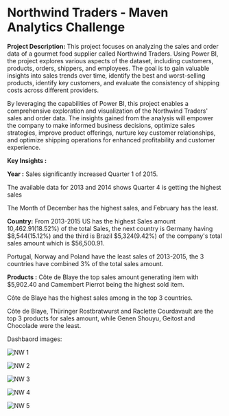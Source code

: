 # Northwind Traders - Maven Analytics Challenge

**Project Description:**
This project focuses on analyzing the sales and order data of a gourmet food supplier called Northwind Traders. Using Power BI, the project explores various aspects of the dataset, including customers, products, orders, shippers, and employees. The goal is to gain valuable insights into sales trends over time, identify the best and worst-selling products, identify key customers, and evaluate the consistency of shipping costs across different providers.

By leveraging the capabilities of Power BI, this project enables a comprehensive exploration and visualization of the Northwind Traders' sales and order data. The insights gained from the analysis will empower the company to make informed business decisions, optimize sales strategies, improve product offerings, nurture key customer relationships, and optimize shipping operations for enhanced profitability and customer experience.


**Key Insights :**

**Year :**
Sales significantly increased Quarter 1 of 2015.

The available data for 2013 and 2014 shows Quarter 4 is getting the highest sales

The Month of December has the highest sales, and February has the least.

**Country:**
From 2013-2015 US has the highest Sales amount 10,462.91(18.52%) of the total Sales, the next country is Germany having $8,544(15.12%) and the third is Brazil $5,324(9.42%) of the company's total sales amount which is $56,500.91.

Portugal, Norway and Poland have the least sales of 2013-2015, the 3 countries have combined 3% of the total sales amount.

**Products :**
Côte de Blaye the top sales amount generating item with $5,902.40 and Camembert Pierrot being the highest sold item.

Côte de Blaye has the highest sales among in the top 3 countries.


Côte de Blaye, Thüringer Rostbratwurst and Raclette Courdavault are the top 3 products for sales amount, while Genen Shouyu, Geitost and Chocolade were the least.



Dashbaord images:

![NW 1](https://github.com/sang-22/Northwind-Challenge/assets/60372274/9908226b-fcbf-4810-95eb-485d4c80bf97)

![NW 2](https://github.com/sang-22/Northwind-Challenge/assets/60372274/9908226b-fcbf-4810-95eb-485d4c80bf97)

![NW 3](https://github.com/sang-22/Northwind-Challenge/assets/60372274/26c0f24e-9c87-4098-85a3-7bb8ab9e8335)

![NW 4](https://github.com/sang-22/Northwind-Challenge/assets/60372274/99fd195e-a152-4267-ab84-d905394579bc)

![NW 5](https://github.com/sang-22/Northwind-Challenge/assets/60372274/7fcd7639-0eab-4954-a2d2-eba5a5f70e71)


